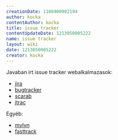 ```yaml
---
creationDate: 1106900902194 
author: kocka 
contentAuthor: kocka 
title: issue tracker 
contentUpdateDate: 1213050005222 
name: issue tracker 
layout: wiki 
date: 1213050005222 
creator: kocka 
---
```

Javaban irt issue tracker webalkalmazasok:

*   [jira](jira.html)
*   [bugtracker](Missing.html)
*   [scarab](scarab.html)
*   [jtrac](Missing.html)



Egyéb:


*   [mylyn](mylyn.html)
*   [fasttrack](fasttrack.html)
